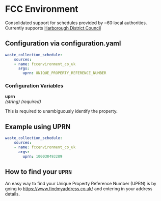 # FCC Environment

Consolidated support for schedules provided by ~60 local authorities. Currently supports [Harborough District Council](www.harborough.gov.uk)

## Configuration via configuration.yaml

```yaml
waste_collection_schedule:
    sources:
    - name: fccenvironment_co_uk
      args:
        uprn: UNIQUE_PROPERTY_REFERENCE_NUMBER
```

### Configuration Variables

**uprn**  
*(string) (required)*

This is required to unambiguously identify the property.

## Example using UPRN

```yaml
waste_collection_schedule:
    sources:
    - name: fccenvironment_co_uk
      args:
        uprn: 100030493289
```

## How to find your `UPRN`

An easy way to find your Unique Property Reference Number (UPRN) is by going to <https://www.findmyaddress.co.uk/> and entering in your address details.

